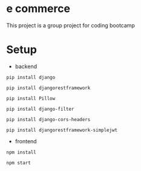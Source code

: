 # e commerce

This project is a group project for coding bootcamp


# Setup

- backend
```
pip install django
```
```
pip install djangorestframework
```
```
pip install Pillow
```
```
pip install django-filter
```
```
pip install django-cors-headers
```
```
pip install djangorestframework-simplejwt
```
- frontend
```
npm install
```
```
npm start
```
